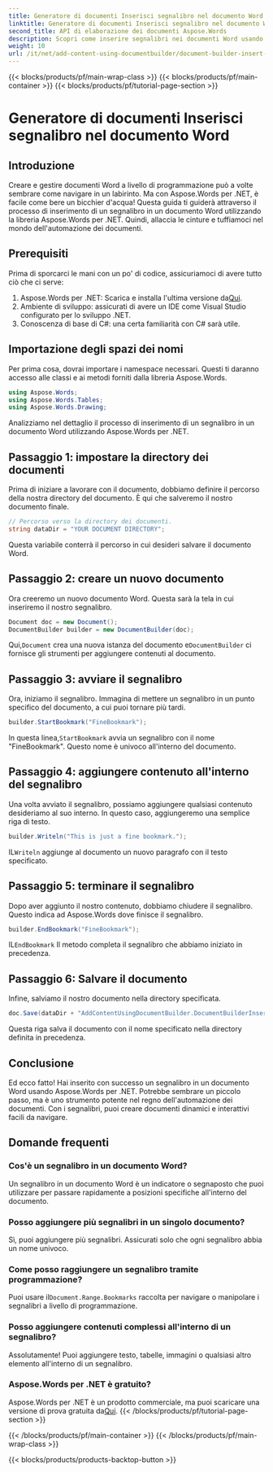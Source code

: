 ```yaml
---
title: Generatore di documenti Inserisci segnalibro nel documento Word
linktitle: Generatore di documenti Inserisci segnalibro nel documento Word
second_title: API di elaborazione dei documenti Aspose.Words
description: Scopri come inserire segnalibri nei documenti Word usando Aspose.Words per .NET con questa guida dettagliata, passo dopo passo. Perfetta per l'automazione dei documenti.
weight: 10
url: /it/net/add-content-using-documentbuilder/document-builder-insert-bookmark/
---
```


{{< blocks/products/pf/main-wrap-class >}}
{{< blocks/products/pf/main-container >}}
{{< blocks/products/pf/tutorial-page-section >}}

# Generatore di documenti Inserisci segnalibro nel documento Word

## Introduzione

Creare e gestire documenti Word a livello di programmazione può a volte sembrare come navigare in un labirinto. Ma con Aspose.Words per .NET, è facile come bere un bicchier d'acqua! Questa guida ti guiderà attraverso il processo di inserimento di un segnalibro in un documento Word utilizzando la libreria Aspose.Words per .NET. Quindi, allaccia le cinture e tuffiamoci nel mondo dell'automazione dei documenti.

## Prerequisiti

Prima di sporcarci le mani con un po' di codice, assicuriamoci di avere tutto ciò che ci serve:

1.  Aspose.Words per .NET: Scarica e installa l'ultima versione da[Qui](https://releases.aspose.com/words/net/).
2. Ambiente di sviluppo: assicurati di avere un IDE come Visual Studio configurato per lo sviluppo .NET.
3. Conoscenza di base di C#: una certa familiarità con C# sarà utile.

## Importazione degli spazi dei nomi

Per prima cosa, dovrai importare i namespace necessari. Questi ti daranno accesso alle classi e ai metodi forniti dalla libreria Aspose.Words.

```csharp
using Aspose.Words;
using Aspose.Words.Tables;
using Aspose.Words.Drawing;
```

Analizziamo nel dettaglio il processo di inserimento di un segnalibro in un documento Word utilizzando Aspose.Words per .NET.

## Passaggio 1: impostare la directory dei documenti

Prima di iniziare a lavorare con il documento, dobbiamo definire il percorso della nostra directory del documento. È qui che salveremo il nostro documento finale.

```csharp
// Percorso verso la directory dei documenti.
string dataDir = "YOUR DOCUMENT DIRECTORY";
```

Questa variabile conterrà il percorso in cui desideri salvare il documento Word.

## Passaggio 2: creare un nuovo documento

Ora creeremo un nuovo documento Word. Questa sarà la tela in cui inseriremo il nostro segnalibro.

```csharp
Document doc = new Document();
DocumentBuilder builder = new DocumentBuilder(doc);
```

 Qui,`Document` crea una nuova istanza del documento e`DocumentBuilder` ci fornisce gli strumenti per aggiungere contenuti al documento.

## Passaggio 3: avviare il segnalibro

Ora, iniziamo il segnalibro. Immagina di mettere un segnalibro in un punto specifico del documento, a cui puoi tornare più tardi.

```csharp
builder.StartBookmark("FineBookmark");
```

 In questa linea,`StartBookmark` avvia un segnalibro con il nome "FineBookmark". Questo nome è univoco all'interno del documento.

## Passaggio 4: aggiungere contenuto all'interno del segnalibro

Una volta avviato il segnalibro, possiamo aggiungere qualsiasi contenuto desideriamo al suo interno. In questo caso, aggiungeremo una semplice riga di testo.

```csharp
builder.Writeln("This is just a fine bookmark.");
```

 IL`Writeln` aggiunge al documento un nuovo paragrafo con il testo specificato.

## Passaggio 5: terminare il segnalibro

Dopo aver aggiunto il nostro contenuto, dobbiamo chiudere il segnalibro. Questo indica ad Aspose.Words dove finisce il segnalibro.

```csharp
builder.EndBookmark("FineBookmark");
```

 IL`EndBookmark` Il metodo completa il segnalibro che abbiamo iniziato in precedenza.

## Passaggio 6: Salvare il documento

Infine, salviamo il nostro documento nella directory specificata.

```csharp
doc.Save(dataDir + "AddContentUsingDocumentBuilder.DocumentBuilderInsertBookmark.docx");
```

Questa riga salva il documento con il nome specificato nella directory definita in precedenza.

## Conclusione

Ed ecco fatto! Hai inserito con successo un segnalibro in un documento Word usando Aspose.Words per .NET. Potrebbe sembrare un piccolo passo, ma è uno strumento potente nel regno dell'automazione dei documenti. Con i segnalibri, puoi creare documenti dinamici e interattivi facili da navigare.

## Domande frequenti

### Cos'è un segnalibro in un documento Word?
Un segnalibro in un documento Word è un indicatore o segnaposto che puoi utilizzare per passare rapidamente a posizioni specifiche all'interno del documento.

### Posso aggiungere più segnalibri in un singolo documento?
Sì, puoi aggiungere più segnalibri. Assicurati solo che ogni segnalibro abbia un nome univoco.

### Come posso raggiungere un segnalibro tramite programmazione?
 Puoi usare il`Document.Range.Bookmarks` raccolta per navigare o manipolare i segnalibri a livello di programmazione.

### Posso aggiungere contenuti complessi all'interno di un segnalibro?
Assolutamente! Puoi aggiungere testo, tabelle, immagini o qualsiasi altro elemento all'interno di un segnalibro.

### Aspose.Words per .NET è gratuito?
Aspose.Words per .NET è un prodotto commerciale, ma puoi scaricare una versione di prova gratuita da[Qui](https://releases.aspose.com/).
{{< /blocks/products/pf/tutorial-page-section >}}

{{< /blocks/products/pf/main-container >}}
{{< /blocks/products/pf/main-wrap-class >}}

{{< blocks/products/products-backtop-button >}}
